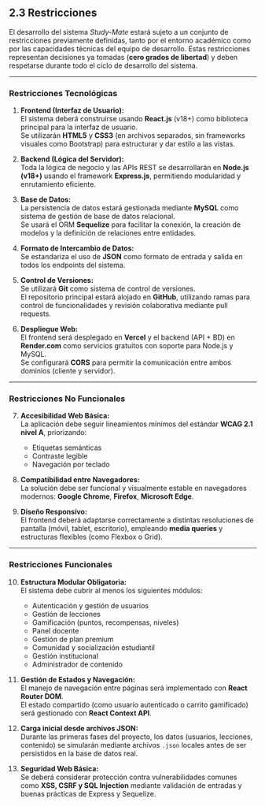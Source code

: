 ## 2.3 Restricciones

El desarrollo del sistema *Study-Mate* estará sujeto a un conjunto de restricciones previamente definidas, tanto por el entorno académico como por las capacidades técnicas del equipo de desarrollo. Estas restricciones representan decisiones ya tomadas (**cero grados de libertad**) y deben respetarse durante todo el ciclo de desarrollo del sistema.

---

###  Restricciones Tecnológicas

1. **Frontend (Interfaz de Usuario):**  
   El sistema deberá construirse usando **React.js** (v18+) como biblioteca principal para la interfaz de usuario.  
   Se utilizarán **HTML5** y **CSS3** (en archivos separados, sin frameworks visuales como Bootstrap) para estructurar y dar estilo a las vistas.

2. **Backend (Lógica del Servidor):**  
   Toda la lógica de negocio y las APIs REST se desarrollarán en **Node.js (v18+)** usando el framework **Express.js**, permitiendo modularidad y enrutamiento eficiente.

3. **Base de Datos:**  
   La persistencia de datos estará gestionada mediante **MySQL** como sistema de gestión de base de datos relacional.  
   Se usará el ORM **Sequelize** para facilitar la conexión, la creación de modelos y la definición de relaciones entre entidades.

4. **Formato de Intercambio de Datos:**  
   Se estandariza el uso de **JSON** como formato de entrada y salida en todos los endpoints del sistema.

5. **Control de Versiones:**  
   Se utilizará **Git** como sistema de control de versiones.  
   El repositorio principal estará alojado en **GitHub**, utilizando ramas para control de funcionalidades y revisión colaborativa mediante pull requests.

6. **Despliegue Web:**  
   El frontend será desplegado en **Vercel** y el backend (API + BD) en **Render.com** como servicios gratuitos con soporte para Node.js y MySQL.  
   Se configurará **CORS** para permitir la comunicación entre ambos dominios (cliente y servidor).

---

###  Restricciones No Funcionales

7. **Accesibilidad Web Básica:**  
   La aplicación debe seguir lineamientos mínimos del estándar **WCAG 2.1 nivel A**, priorizando:
   - Etiquetas semánticas
   - Contraste legible
   - Navegación por teclado

8. **Compatibilidad entre Navegadores:**  
   La solución debe ser funcional y visualmente estable en navegadores modernos: **Google Chrome**, **Firefox**, **Microsoft Edge**.

9. **Diseño Responsivo:**  
   El frontend deberá adaptarse correctamente a distintas resoluciones de pantalla (móvil, tablet, escritorio), empleando **media queries** y estructuras flexibles (como Flexbox o Grid).

---

###  Restricciones Funcionales

10. **Estructura Modular Obligatoria:**  
    El sistema debe cubrir al menos los siguientes módulos:
    - Autenticación y gestión de usuarios
    - Gestión de lecciones
    - Gamificación (puntos, recompensas, niveles)
    - Panel docente
    - Gestión de plan premium
    - Comunidad y socialización estudiantil
    - Gestión institucional
    - Administrador de contenido

11. **Gestión de Estados y Navegación:**  
    El manejo de navegación entre páginas será implementado con **React Router DOM**.  
    El estado compartido (como usuario autenticado o carrito gamificado) será gestionado con **React Context API**.

12. **Carga inicial desde archivos JSON:**  
    Durante las primeras fases del proyecto, los datos (usuarios, lecciones, contenido) se simularán mediante archivos `.json` locales antes de ser persistidos en la base de datos real.

13. **Seguridad Web Básica:**  
    Se deberá considerar protección contra vulnerabilidades comunes como **XSS, CSRF y SQL Injection** mediante validación de entradas y buenas prácticas de Express y Sequelize.
